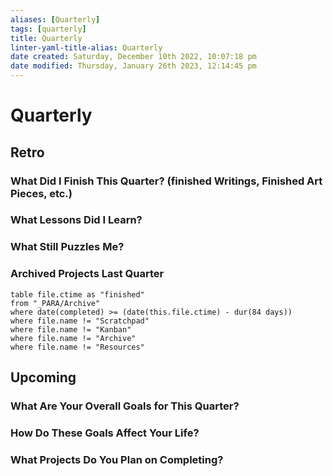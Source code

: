 ```yaml
---
aliases: [Quarterly]
tags: [quarterly]
title: Quarterly
linter-yaml-title-alias: Quarterly
date created: Saturday, December 10th 2022, 10:07:18 pm
date modified: Thursday, January 26th 2023, 12:14:45 pm
---
```


# Quarterly

## Retro

### What Did I Finish This Quarter? (finished Writings, Finished Art Pieces, etc.)

### What Lessons Did I Learn?

### What Still Puzzles Me?

### Archived Projects Last Quarter

```dataview
table file.ctime as "finished"
from "_PARA/Archive"
where date(completed) >= (date(this.file.ctime) - dur(84 days))
where file.name != "Scratchpad"
where file.name != "Kanban"
where file.name != "Archive"
where file.name != "Resources"
```


## Upcoming

### What Are Your Overall Goals for This Quarter?

### How Do These Goals Affect Your Life?

### What Projects Do You Plan on Completing?
